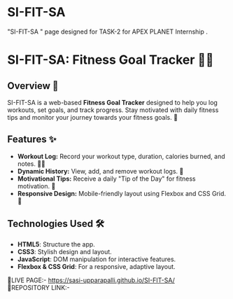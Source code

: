 # SI-FIT-SA
"SI-FIT-SA " page designed for  TASK-2 for APEX PLANET Internship .

# SI-FIT-SA: Fitness Goal Tracker 🏋️‍♀️

## Overview 📝
SI-FIT-SA is a web-based **Fitness Goal Tracker** designed to help you log workouts, set goals, and track progress. Stay motivated with daily fitness tips and monitor your journey towards your fitness goals. 💪

## Features ✨
- **Workout Log:** Record your workout type, duration, calories burned, and notes. 🏃‍♂️
- **Dynamic History:** View, add, and remove workout logs. 📜
- **Motivational Tips:** Receive a daily "Tip of the Day" for fitness motivation. 🌟
- **Responsive Design:** Mobile-friendly layout using Flexbox and CSS Grid. 📱

## Technologies Used 🛠️
- **HTML5**: Structure the app.
- **CSS3**: Stylish design and layout.
- **JavaScript**: DOM manipulation for interactive features.
- **Flexbox & CSS Grid**: For a responsive, adaptive layout.


🚀LIVE PAGE:-  https://sasi-upparapalli.github.io/SI-FIT-SA/   
🚀REPOSITORY LINK:-
